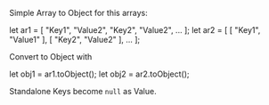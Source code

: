 Simple Array to Object for this arrays:

let ar1 = [ "Key1", "Value2", "Key2", "Value2", ... ];
let ar2 = [
            [ "Key1", "Value1" ],
            [ "Key2", "Value2" ],
            ...
          ];

Convert to Object with

let obj1 = ar1.toObject();
let obj2 = ar2.toObject();

Standalone Keys become `null` as Value.

